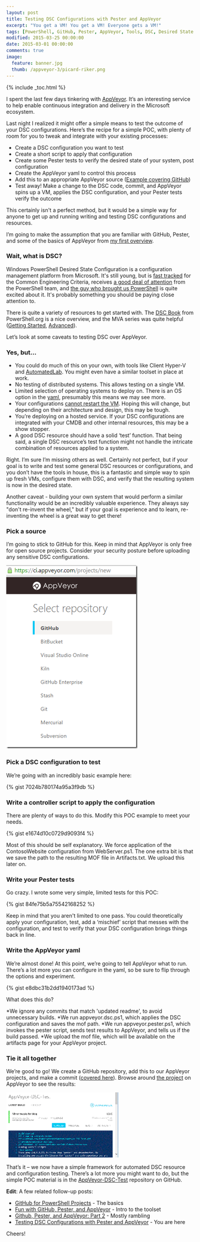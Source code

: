 ```yaml
---
layout: post
title: Testing DSC Configurations with Pester and AppVeyor
excerpt: "You get a VM! You get a VM! Everyone gets a VM!"
tags: [PowerShell, GitHub, Pester, AppVeyor, Tools, DSC, Desired State Configuration]
modified: 2015-03-25 00:00:00
date: 2015-03-01 00:00:00
comments: true
image:
  feature: banner.jpg
  thumb: /appveyor-3/picard-riker.png
---
```

{% include _toc.html %}

I spent the last few days tinkering with [AppVeyor](http://www.hanselman.com/blog/AppVeyorAGoodContinuousIntegrationSystemIsAJoyToBehold.aspx). It’s an interesting service to help enable continuous integration and delivery in the Microsoft ecosystem.

Last night I realized it might offer a simple means to test the outcome of your DSC configurations. Here’s the recipe for a simple POC, with plenty of room for you to tweak and integrate with your existing processes:

* Create a DSC configuration you want to test
* Create a short script to apply that configuration
* Create some Pester tests to verify the desired state of your system, post configuration
* Create the AppVeyor yaml to control this process
* Add this to an appropriate AppVeyor source ([Example covering GitHub](http://ramblingcookiemonster.github.io/GitHub-Pester-AppVeyor/))
* Test away! Make a change to the DSC code, commit, and AppVeyor spins up a VM, applies the DSC configuration, and your Pester tests verify the outcome

This certainly isn't a perfect method, but it would be a simple way for anyone to get up and running writing and testing DSC configurations and resources.

I’m going to make the assumption that you are familiar with GitHub, Pester, and some of the basics of AppVeyor from [my first overview](https://ramblingcookiemonster.wordpress.com/2015/02/25/fun-with-github-pester-and-appveyor/).

### Wait, what is DSC?

Windows PowerShell Desired State Configuration is a configuration management platform from Microsoft. It's still young, but is [fast tracked](https://twitter.com/jsnover/status/456972326601388032) for the Common Engineering Criteria, receives [a good deal of attention](https://gallery.technet.microsoft.com/scriptcenter/DSC-Resource-Kit-All-c449312d) from the PowerShell team, and [the guy who brought us PowerShell](https://www.youtube.com/watch?v=ZlivNGCkakY) is quite excited about it. It's probably something you should be paying close attention to.

There is quite a variety of resources to get started with. The [DSC Book](https://www.penflip.com/powershellorg/the-dsc-book) from PowerShell.org is a nice overview, and the MVA series was quite helpful ([Getting Started](http://www.microsoftvirtualacademy.com/training-courses/getting-started-with-powershell-desired-state-configuration-dsc-), [Advanced](http://www.microsoftvirtualacademy.com/training-courses/advanced-powershell-desired-state-configuration-dsc-and-custom-resources)).

Let’s look at some caveats to testing DSC over AppVeyor.

### Yes, but…

* You could do much of this on your own, with tools like Client Hyper-V and [AutomatedLab](http://automatedlab.codeplex.com/). You might even have a similar toolset in place at work.
* No testing of distributed systems. This allows testing on a single VM.
* Limited selection of operating systems to deploy on. There is an OS option in the [yaml](http://www.appveyor.com/docs/appveyor-yml), presumably this means we may see more.
* Your configurations [cannot restart the VM](http://help.appveyor.com/discussions/kb/13-machine-restart-during-build). Hoping this will change, but depending on their architecture and design, this may be tough.
* You’re deploying on a hosted service. If your DSC configurations are integrated with your CMDB and other internal resources, this may be a show stopper.
* A good DSC resource should have a solid ‘test’ function. That being said, a single DSC resource’s test function might not handle the intricate combination of resources applied to a system.

Right. I’m sure I’m missing others as well. Certainly not perfect, but if your goal is to write and test some general DSC resources or configurations, and you don’t have the tools in house, this is a fantastic and simple way to spin up fresh VMs, configure them with DSC, and verify that the resulting system is now in the desired state.

Another caveat - building your own system that would perform a similar functionality would be an incredibly valuable experience. They always say "don't re-invent the wheel," but if your goal is experience and to learn, re-inventing the wheel is a great way to get there!

### Pick a source

I’m going to stick to GitHub for this. Keep in mind that AppVeyor is only free for open source projects. Consider your security posture before uploading any sensitive DSC configurations.

![Select repository](/images/appveyor-3/selectrepository.png)

### Pick a DSC configuration to test

We’re going with an incredibly basic example here:

{% gist 7024b780174a95a3f9db %}

### Write a controller script to apply the configuration

There are plenty of ways to do this. Modify this POC example to meet your needs.

{% gist e1674d10c0729d9093f4 %}

Most of this should be self explanatory. We force application of the ContosoWebsite configuration from WebServer.ps1. The one extra bit is that we save the path to the resulting MOF file in Artifacts.txt. We upload this later on.

### Write your Pester tests

Go crazy. I wrote some very simple, limited tests for this POC:

{% gist 84fe75b5a75542168252 %}

Keep in mind that you aren't limited to one pass. You could theoretically apply your configuration, test, add a ‘mischief’ script that messes with the configuration, and test to verify that your DSC configuration brings things back in line.

### Write the AppVeyor yaml

We’re almost done!  At this point, we’re going to tell AppVeyor what to run. There’s a lot more you can configure in the yaml, so be sure to flip through the options and experiment.

{% gist e8dbc31b2dd1940173ad %}

What does this do?

*We ignore any commits that match 'updated readme', to avoid unnecessary builds.
*We run appveyor.dsc.ps1, which applies the DSC configuration and saves the mof path.
*We run appveyor.pester.ps1, which invokes the pester script, sends test results to AppVeyor, and tells us if the build passed.
*We upload the mof file, which will be available on the artifacts page for your AppVeyor project.

### Tie it all together

We’re good to go! We create a GitHub repository, add this to our AppVeyor projects, and make a commit ([covered here](http://ramblingcookiemonster.github.io/GitHub-Pester-AppVeyor/)). Browse around [the project](https://ci.appveyor.com/project/RamblingCookieMonster/appveyor-dsc-test) on AppVeyor to see the results:

[![Select repository](/images/appveyor-3/appveyordsc_thumb.gif)](/images/appveyor-3/appveyordsc.gif)

That’s it – we now have a simple framework for automated DSC resource and configuration testing. There’s a lot more you might want to do, but the simple POC material is in the [AppVeyor-DSC-Test](https://github.com/RamblingCookieMonster/AppVeyor-DSC-Test) repository on GitHub.

**Edit**:  A few related follow-up posts:

* [GitHub for PowerShell Projects](http://ramblingcookiemonster.github.io/GitHub-For-PowerShell-Projects/) - The basics
* [Fun with GitHub, Pester, and AppVeyor](http://ramblingcookiemonster.github.io/GitHub-Pester-AppVeyor/) - Intro to the toolset
* [Github, Pester, and AppVeyor: Part 2](http://ramblingcookiemonster.github.io/Github-Pester-AppVeyor-Part-2/) - Mostly rambling
* [Testing DSC Configurations with Pester and AppVeyor](http://ramblingcookiemonster.github.io/Testing-DSC-with-Pester-and-AppVeyor/) - You are here

Cheers!